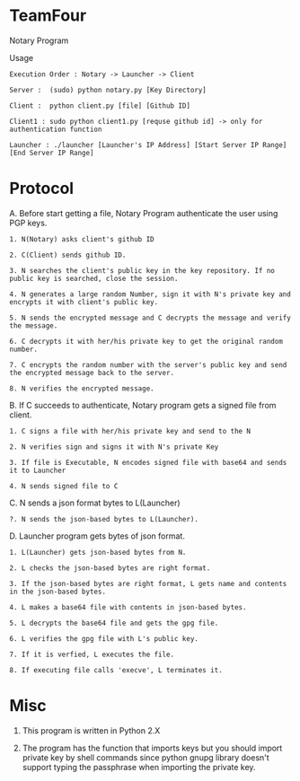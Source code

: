 # TeamFour
Notary Program

Usage

    Execution Order : Notary -> Launcher -> Client

    Server :  (sudo) python notary.py [Key Directory]
    
    Client :  python client.py [file] [Github ID]

    Client1 : sudo python client1.py [requse github id] -> only for authentication function

    Launcher : ./launcher [Launcher's IP Address] [Start Server IP Range] [End Server IP Range]

# Protocol
A. Before start getting a file, Notary Program authenticate the user using PGP keys.

    1. N(Notary) asks client's github ID
    
    2. C(Client) sends github ID.
    
    3. N searches the client's public key in the key repository. If no public key is searched, close the session.
    
    4. N generates a large random Number, sign it with N's private key and encrypts it with client's public key.
    
    5. N sends the encrypted message and C decrypts the message and verify the message.
    
    6. C decrypts it with her/his private key to get the original random number.
    
    7. C encrypts the random number with the server's public key and send the encrypted message back to the server.
    
    8. N verifies the encrypted message.
        

B. If C succeeds to authenticate, Notary program gets a signed file from client.

    1. C signs a file with her/his private key and send to the N
        
    2. N verifies sign and signs it with N's private Key
    
    3. If file is Executable, N encodes signed file with base64 and sends it to Launcher
    
    4. N sends signed file to C

C. N sends a json format bytes to L(Launcher)

    ?. N sends the json-based bytes to L(Launcher).

D. Launcher program gets bytes of json format.

    1. L(Launcher) gets json-based bytes from N.

    2. L checks the json-based bytes are right format.

    3. If the json-based bytes are right format, L gets name and contents in the json-based bytes.

    4. L makes a base64 file with contents in json-based bytes.

    5. L decrypts the base64 file and gets the gpg file.

    6. L verifies the gpg file with L's public key.

    7. If it is verfied, L executes the file.

    8. If executing file calls 'execve', L terminates it.

# Misc

1. This program is written in Python 2.X

2. The program has the function that imports keys but you should import private key by shell commands since python gnupg library doesn't support typing the passphrase when importing the private key.
